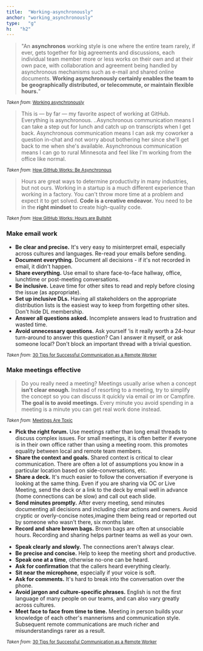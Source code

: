 ```yaml
---
title:  "Working-asynchronously"
anchor: "working_asynchronously"
type:   "g"
h:   "h2"
---
```


> "An **asynchronos** working style is one where the entire team rarely, if ever, gets together for big agreements and 
discussions, each individual team member more or less works on their own and at their own pace, with collaboration and 
agreement being handled by asynchronous mechanisms such as e-mail and shared online documents. 
__Working asynchronously certainly enables the team to be geographically distributed, or telecommute, or maintain 
flexible hours.__"

<sup>_Taken from_: [Working asynchronously]</sup>

> This is — by far — my favorite aspect of working at GitHub. Everything is asynchronous.
..Asynchronous communication means I can take a step out for lunch and catch up on transcripts when I get back. 
Asynchronous communication means I can ask my coworker a question in-chat and not worry about bothering her since 
she'll get back to me when she's available. Asynchronous communication means I can go to rural Minnesota and feel 
like I'm working from the office like normal.

<sup>_Taken from_: [How GitHub Works: Be Asynchronous]</sup>

> Hours are great ways to determine productivity in many industries, but not ours. Working in a startup is a much 
different experience than working in a factory. You can't throw more time at a problem and expect it to get solved. 
__Code is a creative endeavor.__ You need to be in the __right mindset__ to create high-quality code.

<sup>_Taken from_: [How GitHub Works: Hours are Bullshit]</sup>

<section id="emails" name="emails"></section>

### Make email work

>
* __Be clear and precise.__ It's very easy to misinterpret email, especially across cultures and languages. 
    Re-read your emails before sending.
* __Document everything.__ Document all decisions - if it's not recorded in email, it didn't happen.
* __Share everything.__ Use email to share face-to-face hallway, office, lunchtime or post-meeting conversations.
* __Be inclusive.__ Leave time for other sites to read and reply before closing the issue (as appropriate).
* __Set up inclusive DLs.__ Having all stakeholders on the appropriate distribution lists is the easiest way to keep 
    from forgetting other sites. Don't hide DL membership.
* __Answer all questions asked.__ Incomplete answers lead to frustration and wasted time.
* __Avoid unnecessary questions.__ Ask yourself ‘is it really worth a 24-hour turn-around to answer this question? 
    Can I answer it myself, or ask someone local? Don't block an important thread with a trivial question.

<sup>_Taken from_: [30 Tips for Successful Communication as a Remote Worker]</sup>

<section id="meetings" name="meetings"></section>

### Make meetings effective

> Do you really need a meeting? Meetings usually arise when a concept __isn't clear enough.__ Instead of resorting to
 a meeting, try to simplify the concept so you can discuss it quickly via email or im or Campfire. __The goal is to 
 avoid meetings.__ 
Every minute you avoid spending in a meeting is a minute you can get real work done instead.

<sup>_Taken from_: [Meetings Are Toxic]</sup>


>
* __Pick the right forum.__ Use meetings rather than long email threads to discuss complex issues. 
    For small meetings, it is often better if everyone is in their own office rather than using a meeting room.
    this promotes equality between local and remote team members.
* __Share the context and goals.__ Shared context is critical to clear communication. There are often a lot of 
assumptions 
    you know in a particular location based on side-conversations, etc.
* __Share a deck.__ It's much easier to follow the conversation if everyone is looking at the same thing. 
    Even if you are sharing via OC or Live Meeting, send the deck or a link to the deck by email well in advance 
    (home connections can be slow) and call out each slide.
* __Send minutes promptly.__ After every meeting, send minutes documenting all decisions and including clear actions 
and owners. Avoid cryptic or overly-concise notes,imagine them being read or reported out by someone who wasn't 
there, six months later.
* __Record and share brown bags.__ Brown bags are often at unsociable hours. Recording and sharing helps partner 
teams as well as your own.

>
* __Speak clearly and slowly.__ The connections aren't always clear.
* __Be precise and concise.__ Help to keep the meeting short and productive.
* __Speak one at a time__, otherwise no-one can be heard.
* __Ask for confirmation__ that the callers heard everything clearly.
* __Sit near the microphone__, especially if your voice is soft.
* __Ask for comments.__ It's hard to break into the conversation over the phone.
* __Avoid jargon and culture-specific phrases.__ English is not the first language of many people on our teams, 
    and can also vary greatly across cultures.
* __Meet face to face from time to time.__  Meeting in person builds your knowledge of each other's mannerisms and 
communication style. Subsequent remote communications are much richer and misunderstandings rarer as a result.

<sup>_Taken from_: [30 Tips for Successful Communication as a Remote Worker]</sup>



[Working asynchronously]: http://blog.vivekhaldar.com/post/26291176846/working-asynchronously
[How GitHub Works: Be Asynchronous]: http://zachholman.com/posts/how-github-works-asynchronous/
[How GitHub Works: Hours are Bullshit]: http://zachholman.com/posts/how-github-works-hours/
[30 Tips for Successful Communication as a Remote Worker]: http://www.hanselman.com/blog/30TipsForSuccessfulCommunicationAsARemoteWorker.aspx
[Meetings Are Toxic]: http://gettingreal.37signals.com/ch07_Meetings_Are_Toxic.php